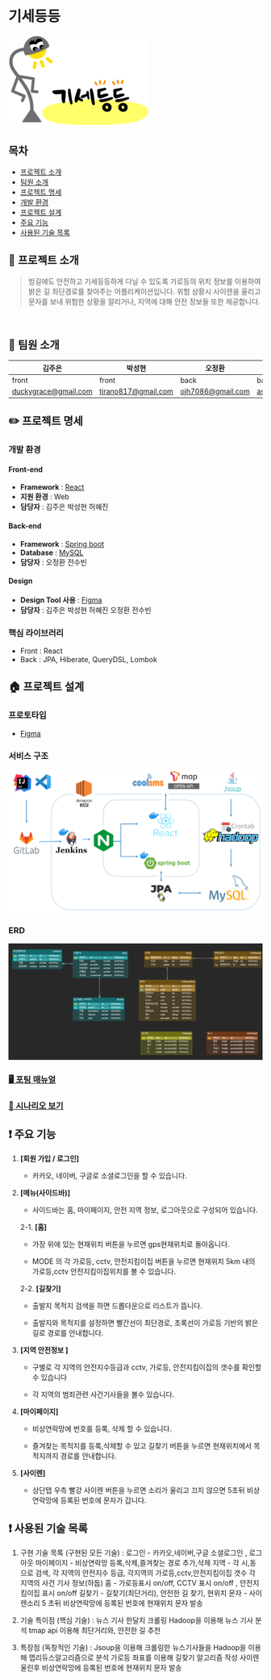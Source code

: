 # 기세등등

<img src = './readme-asset/logo.png' />

## 목차

- [프로젝트 소개](#-프로젝트-소개)     
- [팀원 소개](#-팀원-소개)
- [프로젝트 명세](#-프로젝트-명세)
- [개발 환경](#개발-환경)
- [프로젝트 설계](#-프로젝트-설계)
- [주요 기능](#-주요-기능)
- [사용된 기술 목록](#-사용된-기술-목록)
  <br>

## 🙋 프로젝트 소개
> 밤길에도 안전하고 기세등등하게 다닐 수 있도록 가로등의 위치 정보를 이용하여 밝은 길 최단경로를 찾아주는 어플리케이션입니다.
 위험 상황시 사이렌을 울리고 문자를 보내 위험한 상황을 알리거나, 지역에 대해 안전 정보들 또한 제공합니다.

<br>

## 🤹 팀원 소개

| 김주은                                                       | 박성현                                                  | 오정환                                                  | 전수빈                                                  | 허혜진                                                  |
| ------------------------------------------------------------ | ------------------------------------------------------- | ------------------------------------------------------- | ------------------------------------------------------- | ------------------------------------------------------- |
| front                                        | front                           | back                                                  | back                                                 | front                   |
| [duckygrace@gmail.com](duckygrace@gmail.com)                           | [tirano817@gmail.com](tirano817@gmail.com)                  | [ojh7086@gmail.com](ojh7086@gmail.com)                | [asdfls980511@gmail.com](asdfls980511@gmail.com)            | [heo015414@gmail.com ](heo015414@gmail.com )                |

## ✏️ 프로젝트 명세
<!-- ### 배포 환경 
- __URL__ : https://i5a308.p.ssafy.io
- __배포 여부__ : O
- __접속 가능__ : 접속 가능
- __HTTPS 적용__ : O 
- __PORT__ :  
  - Mysql : 3306
  - Openvidu : 8443
<br>
 -->
### 개발 환경
#### Front-end
- __Framework__ : [React](https://ko.reactjs.org/)
- __지원 환경__ : Web
- __담당자__ : 김주은 박성현 허혜진

#### Back-end
- __Framework__ : [Spring boot](https://docs.spring.io/spring-boot/docs/current/reference/htmlsingle/)
- __Database__ : [MySQL](https://dev.mysql.com/doc/)
- __담당자__ : 오정환 전수빈

#### Design 
- __Design Tool 사용__ : [Figma](https://www.figma.com/)
- __담당자__ : 김주은 박성현 허혜진 오정환 전수빈

### 핵심 라이브러리 
- Front : React
- Back : JPA, Hiberate, QueryDSL, Lombok


## 🏠 프로젝트 설계

### 프로토타입
- [Figma](https://www.figma.com/file/6CPEvepGjPPIExcrsBqPp2/%EA%B8%B0%EC%84%B8%EB%93%B1%EB%93%B1)

### 서비스 구조
![architecture](readme-asset/architecture.png)

### ERD
![erd](readme-asset/erd.png)

### [🖥️ 포팅 매뉴얼](./exec/포팅_메뉴얼.pdf)

### [🔎 시나리오 보기](/exec/scenario.md)

## ❗ 주요 기능

1. **[회원 가입 / 로그인]** 

   - 카카오, 네이버, 구글로 소셜로그인을 할 수 있습니다. 

2. **[메뉴(사이드바)]**

   - 사이드바는 홈, 마이페이지, 안전 지역 정보, 로그아웃으로 구성되어 있습니다.
 

   2-1. **[홈]**
     
   - 가장 위에 있는 현재위치 버튼을 누르면 gps현재위치로 돌아옵니다.
     
   - MODE 의 각 가로등, cctv, 안전지킴이집 버튼을 누르면 현재위치 5km 내의 가로등,cctv 안전지킴이집위치를 볼 수 있습니다.


   2-2. **[길찾기]** 

   - 출발지 목적지 검색을 하면 드롭다운으로 리스트가 뜹니다.

   - 출발지와 목적지를 설정하면 빨간선이 최단경로, 초록선이 가로등 기반의 밝은길로 경로를 안내합니다.


3. **[지역 안전정보 ]** 

   - 구별로 각 지역의 안전지수등급과 cctv, 가로등, 안전지킴이집의 갯수를 확인할수 있습니다

   - 각 지역의 범죄관련 사건기사들을 볼수 있습니다.
   

4. **[마이페이지]** 

   - 비상연락망에 번호를 등록, 삭제 할 수 있습니다.

   - 즐겨찾는 목적지를 등록,삭제할 수 있고
길찾기 버튼을 누르면 현재위치에서 목적지까지 경로를 안내합니다.

5. **[사이렌]**

   - 상단탭 우측 빨강 사이렌 버튼을 누르면 소리가 울리고 끄지 않으면 5초뒤 비상연락망에 등록된 번호에 문자가 갑니다.

## ❗ 사용된 기술 목록

1. 구현 기술 목록 (구현된 모든 기술) : 
      로그인 - 카카오,네이버,구글 소셜로그인 , 로그아웃
      마이페이지 - 비상연락망 등록,삭제,즐겨찾는 경로 추가,삭제
      지역 - 각 시,동으로 검색, 각 지역의 안전지수 등급, 각지역의 가로등,cctv,안전지킴이집 갯수 
        각 지역의 사건 기사 정보(하둡)
      홈 - 가로등표시  on/off, CCTV 표시 on/off , 안전지킴이집 표시 on/off
      길찾기 - 길찾기(최단거리), 안전한 길 찾기, 현위치
      문자 - 사이렌소리 5 초뒤 비상연락망에 등록된 번호에 현재위치 문자 발송 

2. 기술 특이점 (핵심 기술) : 
     뉴스 기사 한달치 크롤링
     Hadoop을 이용해 뉴스 기사 분석
     tmap api 이용해 최단거리와, 안전한 길 추천

3. 특장점 (독창적인 기술) : 
     Jsoup을 이용해 크롤링한 뉴스기사들을 Hadoop을 이용해 맵리듀스알고리즘으로 분석
     가로등 좌표를 이용해 길찾기 알고리즘 작성
     사이렌 울린후 비상연락망에 등록된 번호에 현재위치 문자 발송

